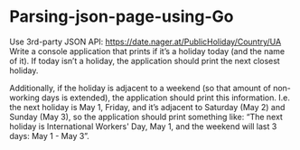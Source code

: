 # Parsing-json-page-using-Go
Use 3rd-party JSON API: https://date.nager.at/PublicHoliday/Country/UA
Write a console application that prints if it’s a holiday today (and the name of it).
If today isn’t a holiday, the application should print the next closest holiday. 

Additionally, if the holiday is adjacent to a weekend (so that amount of non-working days is extended), 
the application should print this information. I.e. the next holiday is May 1, Friday, and it’s adjacent
to Saturday (May 2) and Sunday (May 3), so the application should print something like: 
“The next holiday is International Workers' Day, May 1, and the weekend will last 3 days: May 1 - May 3”.
